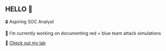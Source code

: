 ## HELLO 👋

<!--
**az-kaws/az-kaws** is a ✨ _special_ ✨ repository because its `README.md` (this file) appears on your GitHub profile.

Here are some ideas to get you started:

- 🔭 I’m currently working on ...
- 🌱 I’m currently learning ...
- 👯 I’m looking to collaborate on ...
- 🤔 I’m looking for help with ...
- 💬 Ask me about ...
- 📫 How to reach me: ...
- 😄 Pronouns: ...
- ⚡ Fun fact: ...
-->

🔒 Aspiring SOC Analyst

🔭 I’m currently working on documenting red + blue team attack simulations

📍 [Check out my lab](https://github.com/az-kaws/soc-portfolio)

